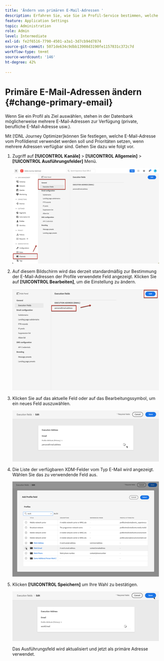 ```yaml
---
title: 'Ändern von primären E-Mail-Adressen '
description: Erfahren Sie, wie Sie im Profil-Service bestimmen, welche E-Mail-Adresse verwendet werden soll.
feature: Application Settings
topic: Administration
role: Admin
level: Intermediate
exl-id: fe2f6516-7790-4501-a3a1-3d7cb94d7874
source-git-commit: 5071de634c9dbb13908d3190fe1157831c372c7d
workflow-type: tm+mt
source-wordcount: '146'
ht-degree: 42%

---
```


# Primäre E-Mail-Adressen ändern {#change-primary-email}

Wenn Sie ein Profil als Ziel auswählen, stehen in der Datenbank möglicherweise mehrere E-Mail-Adressen zur Verfügung (private, berufliche E-Mail-Adresse usw.).

Mit [!DNL Journey Optimizer]können Sie festlegen, welche E-Mail-Adresse vom Profildienst verwendet werden soll und Prioritäten setzen, wenn mehrere Adressen verfügbar sind. Gehen Sie dazu wie folgt vor.

1. Zugriff auf  **[!UICONTROL Kanäle]** > **[!UICONTROL Allgemein]** > **[!UICONTROL Ausführungsfelder]** Menü.

   ![](assets/primary-address-execution-fields.png)

1. Auf diesem Bildschirm wird das derzeit standardmäßig zur Bestimmung der E-Mail-Adressen der Profile verwendete Feld angezeigt. Klicken Sie auf **[!UICONTROL Bearbeiten]**, um die Einstellung zu ändern.

   ![](assets/primary-address.png)

1. Klicken Sie auf das aktuelle Feld oder auf das Bearbeitungssymbol, um ein neues Feld auszuwählen.

   ![](assets/primary-address-edit.png)

1. Die Liste der verfügbaren XDM-Felder vom Typ E-Mail wird angezeigt. Wählen Sie das zu verwendende Feld aus.

   ![](assets/primary-address-field.png)

1. Klicken **[!UICONTROL Speichern]** um Ihre Wahl zu bestätigen.

   ![](assets/primary-address-save.png)

   Das Ausführungsfeld wird aktualisiert und jetzt als primäre Adresse verwendet.

<!--1. You can also select an additional field to use as secondary email address. This allows you to determine which field to use if the primary field is empty for a profile. -->
